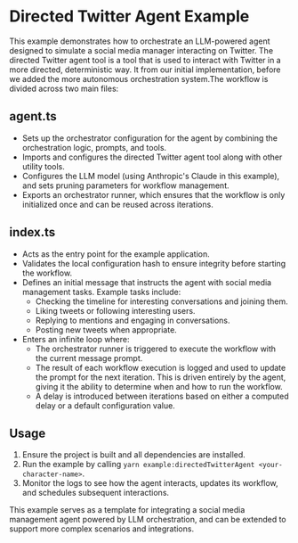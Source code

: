 # Directed Twitter Agent Example

This example demonstrates how to orchestrate an LLM-powered agent designed to simulate a social media manager interacting on Twitter. The directed Twitter agent tool is a tool that is used to interact with Twitter in a more directed, deterministic way. It from our initial implementation, before we added the more autonomous orchestration system.The workflow is divided across two main files:

## agent.ts

- Sets up the orchestrator configuration for the agent by combining the orchestration logic, prompts, and tools.
- Imports and configures the directed Twitter agent tool along with other utility tools.
- Configures the LLM model (using Anthropic's Claude in this example), and sets pruning parameters for workflow management.
- Exports an orchestrator runner, which ensures that the workflow is only initialized once and can be reused across iterations.

## index.ts

- Acts as the entry point for the example application.
- Validates the local configuration hash to ensure integrity before starting the workflow.
- Defines an initial message that instructs the agent with social media management tasks. Example tasks include:
  - Checking the timeline for interesting conversations and joining them.
  - Liking tweets or following interesting users.
  - Replying to mentions and engaging in conversations.
  - Posting new tweets when appropriate.
- Enters an infinite loop where:
  - The orchestrator runner is triggered to execute the workflow with the current message prompt.
  - The result of each workflow execution is logged and used to update the prompt for the next iteration. This is driven entirely by the agent, giving it the ability to determine when and how to run the workflow.
  - A delay is introduced between iterations based on either a computed delay or a default configuration value.

## Usage

1. Ensure the project is built and all dependencies are installed.
2. Run the example by calling `yarn example:directedTwitterAgent <your-character-name>`.
3. Monitor the logs to see how the agent interacts, updates its workflow, and schedules subsequent interactions.

This example serves as a template for integrating a social media management agent powered by LLM orchestration, and can be extended to support more complex scenarios and integrations.
